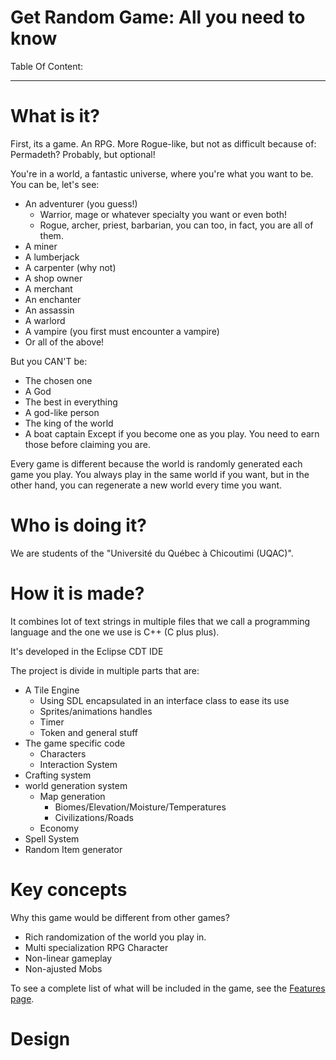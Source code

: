 # Get Random Game: All you need to know #


Table Of Content:


---

# What is it? #

First, its a game. An RPG. More Rogue-like, but not as difficult because of: Permadeth? Probably, but optional!

You're in a world, a fantastic universe, where you're what you want to be. You can be, let's see:
  * An adventurer (you guess!)
    * Warrior, mage or whatever specialty you want or even both!
    * Rogue, archer, priest, barbarian, you can too, in fact, you are all of them.
  * A miner
  * A lumberjack
  * A carpenter (why not)
  * A shop owner
  * A merchant
  * An enchanter
  * An assassin
  * A warlord
  * A vampire (you first must encounter a vampire)
  * Or all of the above!

But you CAN'T be:
  * The chosen one
  * A God
  * The best in everything
  * A god-like person
  * The king of the world
  * A boat captain
Except if you become one as you play. You need to earn those before claiming you are.

Every game is different because the world is randomly generated each game you play. You always play in the same world if you want, but in the other hand, you can regenerate a new world every time you want.

# Who is doing it? #

We are students of the "Université du Québec à Chicoutimi (UQAC)".

# How it is made? #

It combines lot of text strings in multiple files that we call a programming language and the one we use is C++ (C plus plus).

It's developed in the Eclipse CDT IDE

The project is divide in multiple parts that are:
  * A Tile Engine
    * Using SDL encapsulated in an interface class to ease its use
    * Sprites/animations handles
    * Timer
    * Token and general stuff
  * The game specific code
    * Characters
    * Interaction System
  * Crafting system
  * world generation system
    * Map generation
      * Biomes/Elevation/Moisture/Temperatures
      * Civilizations/Roads
    * Economy
  * Spell System
  * Random Item generator

# Key concepts #

Why this game would be different from other games?
  * Rich randomization of the world you play in.
  * Multi specialization RPG Character
  * Non-linear gameplay
  * Non-ajusted Mobs

To see a complete list of what will be included in the game, see the [Features page](Features.md).

# Design #
